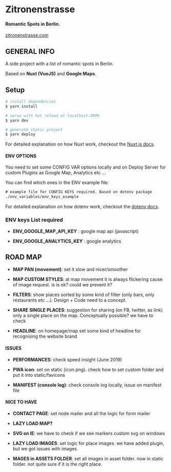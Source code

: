 # Zitronenstrasse

#### Romantic Spots in Berlin.

[zitronenstrasse.com](https://zitronenstrasse.com/)

## GENERAL INFO

A side project with a list of romantic spots in Berlin.

Based on **Nuxt (VueJS)** and **Google Maps**.

## Setup

```bash
# install dependencies
$ yarn install

# serve with hot reload at localhost:3000
$ yarn dev

# generate static project
$ yarn deploy
```

For detailed explanation on how Nuxt work, checkout the [Nuxt.js docs](https://github.com/nuxt/nuxt.js).

#### ENV OPTIONS

You need to set some CONFIG VAR options locally and on Deploy Server for custom Plugins as Google Map, Analytics etc ...

You can find which ones in the ENV example file:

```html
# example file for CONFIG KEYS required. Based on dotenv package
./env_variables/env_keys_example
```

For detailed explanation on how dotenv work, checkout the [dotenv docs](https://github.com/motdotla/dotenv).

### ENV keys List required

- **ENV_GOOGLE_MAP_API_KEY** : google map api (javascript)

- **ENV_GOOGLE_ANALYTICS_KEY** : google analytics

## ROAD MAP

- **MAP PAN (movement)**: set it slow and nicer/smoother

- **MAP CUSTOM STYLES**: at map movement it is always flickering cause of image request. is is ok? could we prevent it?

- **FILTERS**: show places sorted by some kind of filter (only bars, only restaurants etc ...). Design + Code need to a concept.

- **SHARE SINGLE PLACES**: suggestion for sharing (on FB, twitter, as link) only a single place on the map. Conceptually possible? we have to check

- **HEADLINE**: on homepage/map set some kind of headline for recognising the website brand

#### ISSUES

- **PERFORMANCES**: check speed insight (June 2019)

- **PWA icon**: set on static (icon.png). check how to set custom folder and put it into static/favicons

- **MANIFEST (console log)**: check console log locally, issue on manifest file

#### NICE TO HAVE

- **CONTACT PAGE**: set node mailer and all the logic for form mailer

- **LAZY LOAD MAP?**

- **SVG on IE**: we have to check if we see markers custom svg on windows

- **LAZY LOAD IMAGES**: set logic for place images. we have added plugin, but we got issues with images.

- **MAGES in ASSETS FOLDER**: set all images in asset folder. now in static folder. not quite sure if it is the right place.
